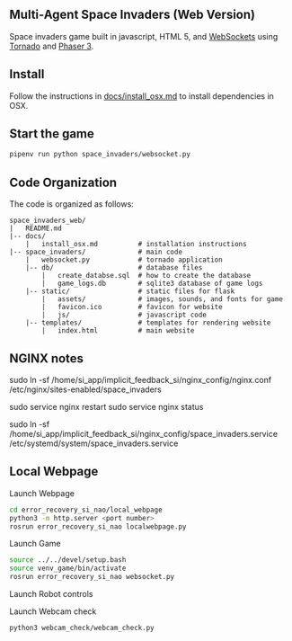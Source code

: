 Multi-Agent Space Invaders (Web Version)
----------------------------------------

Space invaders game built in javascript, HTML 5, and [WebSockets](https://developer.mozilla.org/en-US/docs/Web/API/WebSocket) using [Tornado](https://www.tornadoweb.org/en/stable/) and [Phaser 3](https://phaser.io/phaser3). 


## Install

Follow the instructions in [docs/install_osx.md](docs/install_osx.md) to install dependencies in OSX.

## Start the game

```bash
pipenv run python space_invaders/websocket.py
```

## Code Organization

The code is organized as follows:

```text
space_invaders_web/
|   README.md
|-- docs/
    |   install_osx.md          # installation instructions
|-- space_invaders/             # main code
    |   websocket.py            # tornado application
    |-- db/                     # database files
        |   create_databse.sql  # how to create the database
        |   game_logs.db        # sqlite3 database of game logs
    |-- static/					# static files for flask
    	|	assets/				# images, sounds, and fonts for game
    	|	favicon.ico         # favicon for website
    	|   js/					# javascript code
    |-- templates/              # templates for rendering website
        |   index.html          # main website
```

## NGINX notes 

sudo ln -sf /home/si_app/implicit_feedback_si/nginx_config/nginx.conf /etc/nginx/sites-enabled/space_invaders

sudo service nginx restart
sudo service nginx status

sudo ln -sf /home/si_app/implicit_feedback_si/nginx_config/space_invaders.service /etc/systemd/system/space_invaders.service

## Local Webpage
Launch Webpage
```bash
cd error_recovery_si_nao/local_webpage
python3 -m http.server <port number>
rosrun error_recovery_si_nao localwebpage.py
```

Launch Game
```bash
source ../../devel/setup.bash
source venv_game/bin/activate
rosrun error_recovery_si_nao websocket.py
```

Launch Robot controls

Launch Webcam check
```bash
python3 webcam_check/webcam_check.py
```